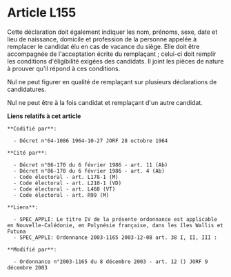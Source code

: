 # Article L155

Cette déclaration doit également indiquer les nom, prénoms, sexe, date et lieu de naissance, domicile et profession de la
personne appelée à remplacer le candidat élu en cas de vacance du siège. Elle doit être accompagnée de l'acceptation écrite
du remplaçant ; celui-ci doit remplir les conditions d'éligibilité exigées des candidats. Il joint les pièces de nature à
prouver qu'il répond à ces conditions.

Nul ne peut figurer en qualité de remplaçant sur plusieurs déclarations de candidatures.

Nul ne peut être à la fois candidat et remplaçant d'un autre candidat.

**Liens relatifs à cet article**

	**Codifié par**:

	  - Décret n°64-1086 1964-10-27 JORF 28 octobre 1964

	**Cité par**:

	  - Décret n°86-170 du 6 février 1986 - art. 11 (Ab)
	  - Décret n°86-170 du 6 février 1986 - art. 4 (Ab)
	  - Code électoral - art. L178-1 (M)
	  - Code électoral - art. L210-1 (VD)
	  - Code électoral - art. L460 (VT)
	  - Code électoral - art. R99 (M)

	**Liens**:

	  - SPEC_APPLI: Le titre IV de la présente ordonnance est applicable en Nouvelle-Calédonie, en Polynésie française, dans les îles Wallis et Futuna
	  - SPEC_APPLI: Ordonnance 2003-1165 2003-12-08 art. 38 I, II, III :

	**Modifié par**:

	  - Ordonnance n°2003-1165 du 8 décembre 2003 - art. 12 () JORF 9 décembre 2003
